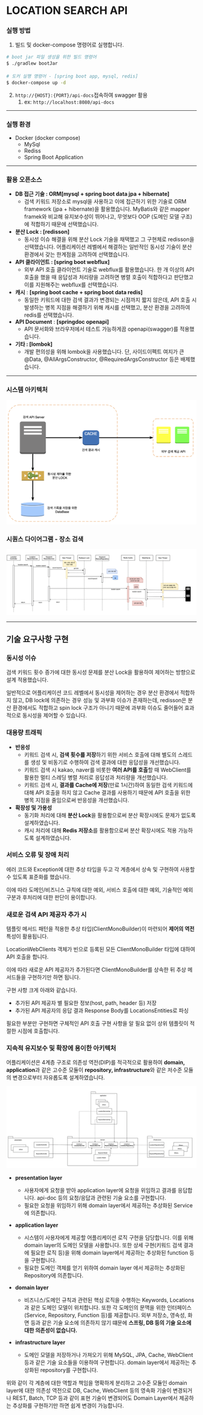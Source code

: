 # LOCATION SEARCH API

### 실행 방법

1. 빌드 및 docker-compose 명령어로 실행합니다.

```bash
# boot jar 파일 생성을 위한 빌드 명령어
$ ./gradlew bootJar

# 도커 실행 명령어 - [spring boot app, mysql, redis]
$ docker-compose up -d
```

2. `http://{HOST}:{PORT}/api-docs`접속하여 swagger 활용
   1. ex: `http://localhost:8080/api-docs`

---

### 실행 환경

- Docker (docker compose)
    - MySql
    - Rediss
    - Spring Boot Application

---

### 활용 오픈소스

- **DB  접근 기술 : ORM[mysql + spring boot data jpa + hibernate]**
    - 검색 키워드 저장소로 mysql을 사용하고 이에 접근하기 위한 기술로 ORM framework
    (jpa + hibernate)을 활용했습니다.
    MyBatis와 같은 mapper framek와 비교해 유지보수성이 뛰어나고, 무엇보다 OOP
    (도메인 모델 구조)에 적합하기 때문에 선택했습니다.
- **분산 Lock : [redisson]**
    - 동시성 이슈 해결을 위해 분산 Lock 기술을 채택했고 그 구현체로 redisson을 선택했습니다.
    어플리케이션 레벨에서 해결하는 일반적인 동시성 기술이 분산 환경에서 갖는 한계점을 고려하여 선택했습니다.
- **API 클라이언트 : [spring boot webflux]**
    - 외부 API 호출 클라이언트 기술로 webflux를 활용했습니다. 한 개 이상의 API 호출을 했을 때 응답성과 처리량을 고려하면 병렬 호출이 적합하다고 판단했고 이를 지원해주는 webflux를 선택했습니다.
- **캐시** : **[spring boot cache + spring boot data redis]**
    - 동일한 키워드에 대한 검색 결과가 변경되는 시점까지 짧지 않은데, API 호출 시 발생하는 병목 지점을 해결하기 위해 캐시를 선택했고, 분산 환경을 고려하여 redis를 선택했습니다.
- **API Document** : **[springdoc openapi]**
    - API 문서화와 브라우저에서 테스트 가능하게끔 openapi(swagger)를 적용했습니다.
- **기타 : [lombok]**
    - 개발 편의성을 위해 lombok을 사용했습니다. 단, 사이드이펙트 여지가 큰 @Data, @AllArgsConstructor, @RequiredArgsConstructor 등은 배제했습니다.
    

---

### 시스템 아키텍처

![system-arch](img/system_arch.png)

### 시퀀스 다이어그램 - 장소 검색

![sequence-diagram](img/sequence_diagram.png)

---

## 기술 요구사항 구현

### 동시성 이슈

검색 키워드 횟수 증가에 대한 동시성 문제를 분산 Lock을 활용하여 제어하는 방향으로 설계 적용했습니다.

일반적으로 어플리케이션 코드 레벨에서 동시성을 제어하는 경우 분산 환경에서 적합하지 않고, DB lock에 의존하는 경우 성능 및 과부화 이슈가 존재하는데, redisson은 분산 환경에서도 적합하고 
spin lock 구조가 아니기 때문에 과부화 이슈도 줄어들어 효과적으로 동시성을 제어할 수 있습니다.

### 대용량 트래픽

- **반응성**
    - 키워드 검색 시, **검색 횟수를 저장**하기 위한 서비스 호출에 대해 별도의 스레드를 생성 및 비동기로 수행하여 검색 결과에 대한 응답성을 개선했습니다.
    - 키워드 검색 시 kakao, naver를 비롯한 **여러 API를 호출**할 때 WebClient를 활용한 멀티 스레딩 병렬 처리로 응답성과 처리량을 개선했습니다.
    - 키워드 검색 시, **결과를 Cache에 저장**(만료 1시간)하여 동일한 검색 키워드에 대해 API 호출을 하지 않고 Cache 결과를 사용하기 때문에 API 호출을 위한 병목 지점을 줄임으로써 반응성을 개선했습니다.
- **확장성 및 가용성**
    - 동기화 처리에 대해 **분산 Lock**을 활용함으로써 분산 확장시에도 문제가 없도록 설계하였습니다.
    - 캐시 처리에 대해 **Redis 저장소**를 활용함으로써 분산 확장시에도 적용 가능하도록 설계하였습니다.

### 서비스 오류 및 장애 처리

에러 코드와 Exception에 대한 추상 타입을 두고 각 계층에서 상속 및 구현하여 사용할 수 있도록 표준화를 했습니다.

이에 따라 도메인/비즈니스 규칙에 대한 예외, 서비스 호출에 대한 예외, 기술적인 예외 구분과 후처리에 대한 판단이 용이합니다.

### 새로운 검색 API 제공자 추가 시

템플릿 메서드 패턴을 적용한 추상 타입(ClientMonoBuilder)이 마련되어 **제어의 역전** 특성이 활용됩니다.

LocationWebClients 객체가 빈으로 등록된 모든 ClientMonoBuilder 타입에 대하여 API 호출을 합니다.

이에 따라 새로운 API 제공자가 추가된다면 ClientMonoBuilder를 상속한 뒤 추상 메서드들을 구현하기만 하면 됩니다.

구현 사항 크게 아래와 같습니다.

- 추가된 API 제공자 별 필요한 정보(host, path, header 등) 저장
- 추가된 API 제공자의 응답 결과 Response Body를 LocationsEntities로 파싱

필요한 부분만 구현하면 구체적인 API 호출 구현 사항을 알 필요 없이 상위 템플릿이 적절한 시점에 호출합니다.

### 지속적 유지보수 및 확장에 용이한 아키텍처

어플리케이션은 4계층 구조로 의존성 역전(DIP)를 적극적으로 활용하여 **domain, application**과 같은 고수준 모듈이 **repository, infrastructure**와 같은 저수준 모듈의 변경으로부터 자유롭도록 설계하였습니다.

![application_layer](img/application_layer.png)

- **presentation layer**
    - 사용자에게 요청을 받아 application layer에 요청을 위임하고 결과를 응답합니다. api-doc 등의 요청/응답과 관련된 기술 요소를 구현합니다.
    - 필요한 요청을 위임하기 위해 domain layer에서 제공하는 추상화된 Service에 의존합니다.

- **application layer**
    - 시스템이 사용자에게 제공할 어플리케이션 로직 구현을 담당합니다. 이를 위해 domain layer의 도메인 모델을 사용합니다. 또한 상세 구현(키워드 검색 결과에 필요한 로직 등)을 위해 domain layer에서 제공하는 추상화된 function 등을 구현합니다.
    - 필요한 도메인 객체를 얻기 위하여 domain layer 에서 제공하는 추상화된 Repository에 의존합니다.
- **domain  layer**
    - 비즈니스/도메인 규칙과 관련된 핵심 로직을 수행하는 Keywords, Locations과 같은 도메인 모델이 위치합니다. 또한 각 도메인의 문맥을 위한 인터페이스(Service, Repository, Function 등)를 제공합니다. 외부 저장소, 영속성, 화면 등과 같은 기술 요소에 의존하지 않기 떄문에 
    **스프링, DB 등의 기술 요소에 대한 의존성이 없습니다.**
- **infrastructure layer**
    - 도메인 모델을 저장하거나 가져오기 위해 MySQL, JPA, Cache, WebClient 등과 같은 기술 요소들을 이용하여 구현합니다.
    domain layer에서 제공하는 추상화된 repository를 구현합니다.

위와 같이 각 계층에 대한 역할과 책임을 명확하게 분리하고 고수준 모듈인 domain layer에 대한 의존성 역전으로 DB, Cache, WebClient 등의 영속화 기술이 변경되거나 REST, Batch, TCP 등과 같이 표현 기술이 변경되어도 Domain Layer에서 제공하는 추상화를 구현하기만 하면 쉽게 변경이 가능합니다.